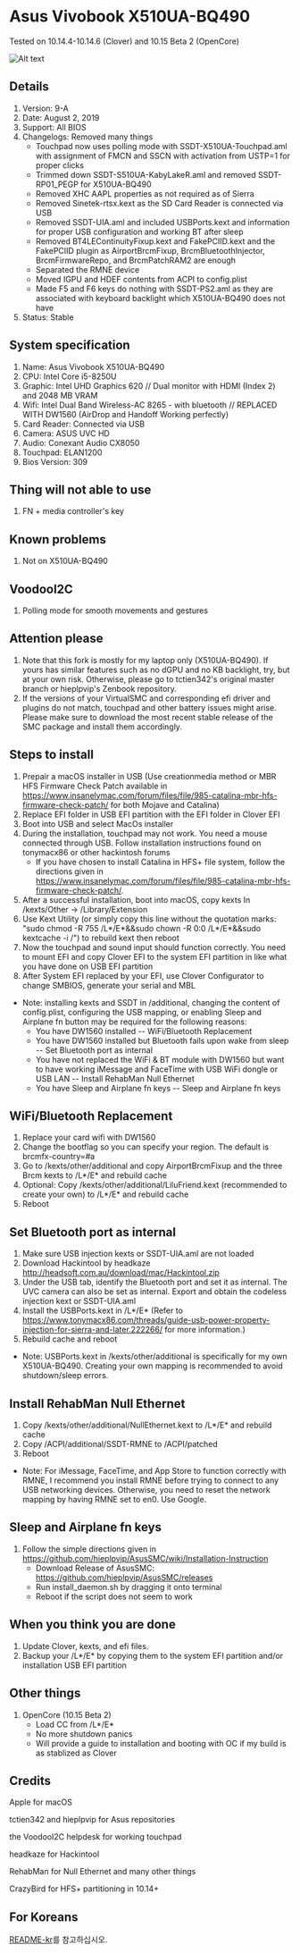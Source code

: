 # Asus Vivobook X510UA-BQ490

Tested on 10.14.4-10.14.6 (Clover) and 10.15 Beta 2 (OpenCore) 

![Alt text](https://ivanov-audio.com/wp-content/uploads/2014/01/Hackintosh-Featured-Image.png)

## Details

1. Version:    9-A
2. Date:       August 2, 2019
3. Support:    All BIOS
4. Changelogs: Removed many things
    - Touchpad now uses polling mode with SSDT-X510UA-Touchpad.aml with assignment of FMCN and SSCN with activation from USTP=1 for proper clicks
    - Trimmed down SSDT-S510UA-KabyLakeR.aml and removed SSDT-RP01_PEGP for X510UA-BQ490 
    - Removed XHC AAPL properties as not required as of Sierra
    - Removed Sinetek-rtsx.kext as the SD Card Reader is connected via USB
    - Removed SSDT-UIA.aml and included USBPorts.kext and information for proper USB configuration and working BT after sleep
    - Removed BT4LEContinuityFixup.kext and FakePCIID.kext and the FakePCIID plugin as AirportBrcmFixup, BrcmBluetoothInjector, BrcmFirmwareRepo, and BrcmPatchRAM2 are enough
    - Separated the RMNE device
    - Moved IGPU and HDEF contents from ACPI to config.plist
    - Made F5 and F6 keys do nothing with SSDT-PS2.aml as they are associated with keyboard backlight which X510UA-BQ490 does not have
5. Status: Stable

## System specification

1. Name:           Asus Vivobook X510UA-BQ490
2. CPU:            Intel Core i5-8250U
3. Graphic:        Intel UHD Graphics 620 // Dual monitor with HDMI (Index 2) and 2048 MB VRAM
4. Wifi:           Intel Dual Band Wireless-AC 8265 - with bluetooth // REPLACED WITH DW1560 (AirDrop and Handoff Working perfectly)
5. Card Reader:    Connected via USB
6. Camera:         ASUS UVC HD
7. Audio:          Conexant Audio CX8050
8. Touchpad:       ELAN1200
9. Bios Version:   309

## Thing will not able to use

1. FN + media controller's key

## Known problems

1.  Not on X510UA-BQ490

## VoodooI2C

1. Polling mode for smooth movements and gestures

## Attention please
1. Note that this fork is mostly for my laptop only (X510UA-BQ490). If yours has similar features such as no dGPU and no KB backlight, try, but at your own risk. Otherwise, please go to tctien342's original master branch or hieplpvip's Zenbook repository.
2. If the versions of your VirtualSMC and corresponding efi driver and plugins do not match, touchpad and other battery issues might arise. Please make sure to download the most recent stable release of the SMC package and install them accordingly.

## Steps to install

1. Prepair a macOS installer in USB (Use creationmedia method or MBR HFS Firmware Check Patch available in https://www.insanelymac.com/forum/files/file/985-catalina-mbr-hfs-firmware-check-patch/ for both Mojave and Catalina)
2. Replace EFI folder in USB EFI partition with the EFI folder in Clover EFI
3. Boot into USB and select MacOs installer
4. During the installation, touchpad may not work. You need a mouse connected through USB. Follow installation instructions found on tonymacx86 or other hackintosh forums
    - If you have chosen to install Catalina in HFS+ file system, follow the directions given in https://www.insanelymac.com/forum/files/file/985-catalina-mbr-hfs-firmware-check-patch/.
5. After a successful installation, boot into macOS, copy kexts In /kexts/Other -> /Library/Extension
6. Use Kext Utility (or simply copy this line without the quotation marks: "sudo chmod -R 755 /L*/E*&&sudo chown -R 0:0 /L*/E*&&sudo kextcache -i /") to rebuild kext then reboot
7. Now the touchpad and sound input should function correctly. You need to mount EFI and copy Clover EFI to the system EFI partition in like what you have done on USB EFI partition
8. After System EFI replaced by your EFI, use Clover Configurator to change SMBIOS, generate your serial and MBL
- Note: installing kexts and SSDT in /additional, changing the content of config.plist, configuring the USB mapping, or enabling Sleep and Airplane fn button may be required for the following reasons:
    - You have DW1560 installed -- WiFi/Bluetooth Replacement
    - You have DW1560 installed but Bluetooth fails upon wake from sleep -- Set Bluetooth port as internal
    - You have not replaced the WiFi & BT module with DW1560 but want to have working iMessage and FaceTime with USB WiFi dongle or USB LAN -- Install RehabMan Null Ethernet
    - You have Sleep and Airplane fn keys -- Sleep and Airplane fn keys

## WiFi/Bluetooth Replacement

1. Replace your card wifi with DW1560
2. Change the bootflag so you can specify your region. The default is brcmfx-country=#a
3. Go to /kexts/other/additional and copy AirportBrcmFixup and the three Brcm kexts to /L*/E* and rebuild cache
4. Optional: Copy /kexts/other/additional/LiluFriend.kext (recommended to create your own) to /L*/E* and rebuild cache
5. Reboot

## Set Bluetooth port as internal

1. Make sure USB injection kexts or SSDT-UIA.aml are not loaded
2. Download Hackintool by headkaze http://headsoft.com.au/download/mac/Hackintool.zip
3. Under the USB tab, identify the Bluetooth port and set it as internal. The UVC camera can also be set as internal. Export and obtain the codeless injection kext or SSDT-UIA.aml
4. Install the USBPorts.kext in /L*/E* (Refer to https://www.tonymacx86.com/threads/guide-usb-power-property-injection-for-sierra-and-later.222266/ for more information.)
5. Rebuild cache and reboot
- Note: USBPorts.kext in /kexts/other/additional is specifically for my own X510UA-BQ490. Creating your own mapping is recommended to avoid shutdown/sleep errors.

## Install RehabMan Null Ethernet

1. Copy /kexts/other/additional/NullEthernet.kext to /L*/E* and rebuild cache
2. Copy /ACPI/additional/SSDT-RMNE to /ACPI/patched
3. Reboot
- Note: For iMessage, FaceTime, and App Store to function correctly with RMNE, I recommend you install RMNE before trying to connect to any USB networking devices. Otherwise, you need to reset the network mapping by having RMNE set to en0. Use Google.

## Sleep and Airplane fn keys
1. Follow the simple directions given in https://github.com/hieplpvip/AsusSMC/wiki/Installation-Instruction
    - Download Release of AsusSMC: https://github.com/hieplpvip/AsusSMC/releases
    - Run install_daemon.sh by dragging it onto terminal
    - Reboot if the script does not seem to work

## When you think you are done
 
1. Update Clover, kexts, and efi files.
2. Backup your /L*/E* by copying them to the system EFI partition and/or installation USB EFI partition

## Other things
1. OpenCore (10.15 Beta 2)
    - Load CC from /L*/E*
    - No more shutdown panics
    - Will provide a guide to installation and booting with OC if my build is as stablized as Clover

## Credits

Apple for macOS

tctien342 and hieplpvip for Asus repositories

the VoodooI2C helpdesk for working touchpad

headkaze for Hackintool

RehabMan for Null Ethernet and many other things

CrazyBird for HFS+ partitioning in 10.14+

## For Koreans
[README-kr](README-kr.md)를 참고하십시오.
